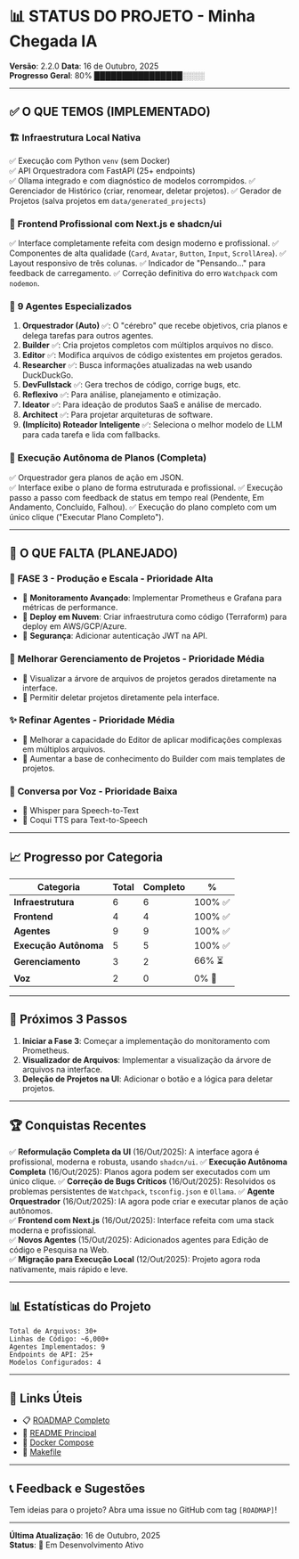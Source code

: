 # 📊 STATUS DO PROJETO - Minha Chegada IA

**Versão**: 2.2.0
**Data**: 16 de Outubro, 2025  
**Progresso Geral**: 80% ████████████████░░░░

---

## ✅ O QUE TEMOS (IMPLEMENTADO)

### 🏗️ **Infraestrutura Local Nativa**
✅ Execução com Python `venv` (sem Docker)  
✅ API Orquestradora com FastAPI (25+ endpoints)  
✅ Ollama integrado e com diagnóstico de modelos corrompidos.
✅ Gerenciador de Histórico (criar, renomear, deletar projetos).
✅ Gerador de Projetos (salva projetos em `data/generated_projects`)

### 🎨 **Frontend Profissional com Next.js e shadcn/ui**
✅ Interface completamente refeita com design moderno e profissional.
✅ Componentes de alta qualidade (`Card`, `Avatar`, `Button`, `Input`, `ScrollArea`).
✅ Layout responsivo de três colunas.
✅ Indicador de "Pensando..." para feedback de carregamento.
✅ Correção definitiva do erro `Watchpack` com `nodemon`.

### 🤖 **9 Agentes Especializados**

1.  **Orquestrador (Auto)** ✅: O "cérebro" que recebe objetivos, cria planos e delega tarefas para outros agentes.
2.  **Builder** ✅: Cria projetos completos com múltiplos arquivos no disco.
3.  **Editor** ✅: Modifica arquivos de código existentes em projetos gerados.
4.  **Researcher** ✅: Busca informações atualizadas na web usando DuckDuckGo.
5.  **DevFullstack** ✅: Gera trechos de código, corrige bugs, etc.
6.  **Reflexivo** ✅: Para análise, planejamento e otimização.
7.  **Ideator** ✅: Para ideação de produtos SaaS e análise de mercado.
8.  **Architect** ✅: Para projetar arquiteturas de software.
9.  **(Implícito) Roteador Inteligente** ✅: Seleciona o melhor modelo de LLM para cada tarefa e lida com fallbacks.

### 🧠 **Execução Autônoma de Planos (Completa)**
✅ Orquestrador gera planos de ação em JSON.  
✅ Interface exibe o plano de forma estruturada e profissional.
✅ Execução passo a passo com feedback de status em tempo real (Pendente, Em Andamento, Concluído, Falhou).
✅ Execução do plano completo com um único clique ("Executar Plano Completo").

---

## 🚧 O QUE FALTA (PLANEJADO)

### 🚀 **FASE 3 - Produção e Escala** - Prioridade Alta
- 🔲 **Monitoramento Avançado**: Implementar Prometheus e Grafana para métricas de performance.
- 🔲 **Deploy em Nuvem**: Criar infraestrutura como código (Terraform) para deploy em AWS/GCP/Azure.
- 🔲 **Segurança**: Adicionar autenticação JWT na API.

### 📂 **Melhorar Gerenciamento de Projetos** - Prioridade Média
- 🔲 Visualizar a árvore de arquivos de projetos gerados diretamente na interface.
- 🔲 Permitir deletar projetos diretamente pela interface.

### ✨ **Refinar Agentes** - Prioridade Média
- 🔲 Melhorar a capacidade do Editor de aplicar modificações complexas em múltiplos arquivos.
- 🔲 Aumentar a base de conhecimento do Builder com mais templates de projetos.

### 🎤 **Conversa por Voz** - Prioridade Baixa
- 🔲 Whisper para Speech-to-Text
- 🔲 Coqui TTS para Text-to-Speech

---

## 📈 Progresso por Categoria

| Categoria | Total | Completo | % |
|-----------|-------|----------|---|
| **Infraestrutura** | 6 | 6 | 100% ✅ |
| **Frontend** | 4 | 4 | 100% ✅ |
| **Agentes** | 9 | 9 | 100% ✅ |
| **Execução Autônoma**| 5 | 5 | 100% ✅ |
| **Gerenciamento** | 3 | 2 | 66% ⏳ |
| **Voz** | 2 | 0 | 0% 🔲 |

---

## 🎯 Próximos 3 Passos

1.  **Iniciar a Fase 3**: Começar a implementação do monitoramento com Prometheus.
2.  **Visualizador de Arquivos**: Implementar a visualização da árvore de arquivos na interface.
3.  **Deleção de Projetos na UI**: Adicionar o botão e a lógica para deletar projetos.

---

## 🏆 Conquistas Recentes

✅ **Reformulação Completa da UI** (16/Out/2025): A interface agora é profissional, moderna e robusta, usando `shadcn/ui`.
✅ **Execução Autônoma Completa** (16/Out/2025): Planos agora podem ser executados com um único clique.
✅ **Correção de Bugs Críticos** (16/Out/2025): Resolvidos os problemas persistentes de `Watchpack`, `tsconfig.json` e `Ollama`.
✅ **Agente Orquestrador** (16/Out/2025): IA agora pode criar e executar planos de ação autônomos.  
✅ **Frontend com Next.js** (16/Out/2025): Interface refeita com uma stack moderna e profissional.  
✅ **Novos Agentes** (15/Out/2025): Adicionados agentes para Edição de código e Pesquisa na Web.  
✅ **Migração para Execução Local** (12/Out/2025): Projeto agora roda nativamente, mais rápido e leve.

---

## 📊 Estatísticas do Projeto

```
Total de Arquivos: 30+
Linhas de Código: ~6,000+
Agentes Implementados: 9
Endpoints de API: 25+
Modelos Configurados: 4
```

---

## 🔗 Links Úteis

- 📋 [ROADMAP Completo](ROADMAP.md)
- 📖 [README Principal](README.md)
- 🐳 [Docker Compose](docker-compose.yml)
- 🔧 [Makefile](Makefile)

---

## 📞 Feedback e Sugestões

Tem ideias para o projeto? Abra uma issue no GitHub com tag `[ROADMAP]`!

---

**Última Atualização**: 16 de Outubro, 2025  
**Status**: 🚀 Em Desenvolvimento Ativo
